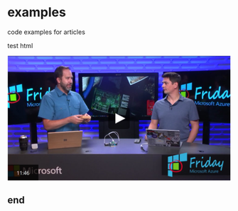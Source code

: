 # examples
code examples for articles

<p>test html</p>


[![Alt text for your video](iothubvideo.PNG)](https://channel9.msdn.com/Shows/Azure-Friday/Azure-IoT-Hub/player)

<h2>end</h2>

